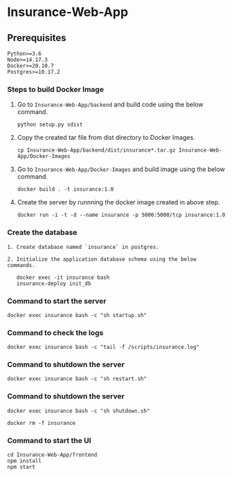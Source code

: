 # Insurance-Web-App

## Prerequisites
   ```
   Python>=3.6
   Node>=14.17.3
   Docker>=20.10.7
   Postgres>=10.17.2
   ```

### Steps to build Docker Image
1. Go to `Insurance-Web-App/backend` and build code using the below command.

   `python setup.py sdist`

2. Copy the created tar file from dist directory to Docker Images.

   `cp Insurance-Web-App/backend/dist/insurance*.tar.gz Insurance-Web-App/Docker-Images`

3. Go to `Insurance-Web-App/Docker-Images` and build image using the below command.

   `docker build . -t insurance:1.0`

4. Create the server by runnning the docker image created in above step.

   `docker run -i -t -d --name insurance -p 5000:5000/tcp insurance:1.0`
   
### Create the database
    1. Create database named `insurance` in postgres.
    
    2. Initialize the application database schema using the below commands.
    
       docker exec -it insurance bash
       insurance-deploy init_db
    
### Command to start the server

   `docker exec insurance bash -c "sh startup.sh"`

### Command to check the logs

   `docker exec insurance bash -c "tail -f /scripts/insurance.log"`
   
### Command to shutdown the server
   `docker exec insurance bash -c "sh restart.sh"`

### Command to shutdown the server
   `docker exec insurance bash -c "sh shutdown.sh"`
   
   `docker rm -f insurance`
   
### Command to start the UI
    cd Insurance-Web-App/frontend
    npm install
    npm start
